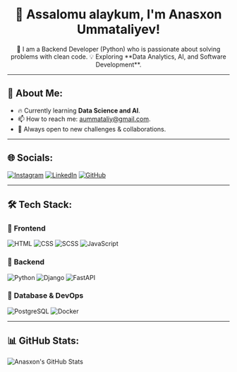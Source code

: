 <h1 align="center">👋 Assalomu alaykum, I'm Anasxon Ummataliyev!</h1>
<p align="center">
  🚀 I am a Backend Developer (Python) who is passionate about solving problems with clean code.  
  💡 Exploring **Data Analytics, AI, and Software Development**.
</p>

---

## 🚀 About Me:
- 🔥 Currently learning **Data Science and AI**.
- 📫 How to reach me: [aummataliy@gmail.com](mailto:aummataliy@gmail.com).
- 🎯 Always open to new challenges & collaborations.

---

## 🌐 Socials:
[![Instagram](https://img.shields.io/badge/Instagram-E4405F?style=for-the-badge&logo=instagram&logoColor=white)](https://instagram.com/anasxon_ummataliy)
[![LinkedIn](https://img.shields.io/badge/LinkedIn-0A66C2?style=for-the-badge&logo=linkedin&logoColor=white)](https://linkedin.com/in/in/anaskhon-ummataliy-9a02b0339)
[![GitHub](https://img.shields.io/badge/GitHub-181717?style=for-the-badge&logo=github&logoColor=white)](https://github.com/anasxonummataliy)

---

## 🛠 Tech Stack:

### 🔹 **Frontend**
![HTML](https://img.shields.io/badge/HTML5-E34F26?style=for-the-badge&logo=html5&logoColor=white)
![CSS](https://img.shields.io/badge/CSS3-1572B6?style=for-the-badge&logo=css3&logoColor=white)
![SCSS](https://img.shields.io/badge/SCSS-CC6699?style=for-the-badge&logo=sass&logoColor=white)
![JavaScript](https://img.shields.io/badge/JavaScript-F7DF1E?style=for-the-badge&logo=javascript&logoColor=black)

### 🔹 **Backend**
![Python](https://img.shields.io/badge/Python-3776AB?style=for-the-badge&logo=python&logoColor=white)
![Django](https://img.shields.io/badge/Django-092E20?style=for-the-badge&logo=django&logoColor=white)
![FastAPI](https://img.shields.io/badge/FastAPI-009688?style=for-the-badge&logo=fastapi&logoColor=white)

### 🔹 **Database & DevOps**
![PostgreSQL](https://img.shields.io/badge/PostgreSQL-336791?style=for-the-badge&logo=postgresql&logoColor=white)
![Docker](https://img.shields.io/badge/Docker-2496ED?style=for-the-badge&logo=docker&logoColor=white)

---

## 📊 GitHub Stats:
![Anasxon's GitHub Stats](https://github-readme-stats.vercel.app/api?username=AnasxonUmmataliyev&show_icons=true&theme=dark)
